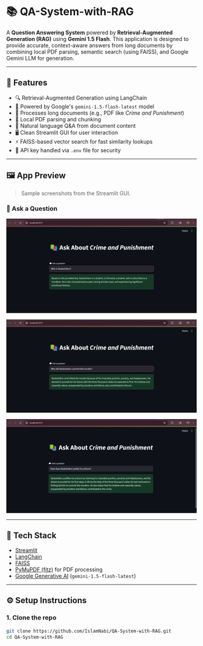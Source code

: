 # 📚 QA-System-with-RAG

A **Question Answering System** powered by **Retrieval-Augmented Generation (RAG)** using **Gemini 1.5 Flash**. This application is designed to provide accurate, context-aware answers from long documents by combining local PDF parsing, semantic search (using FAISS), and Google Gemini LLM for generation.

---

## 🚀 Features

- 🔍 Retrieval-Augmented Generation using LangChain
- 🧠 Powered by Google's `gemini-1.5-flash-latest` model
- 📄 Processes long documents (e.g., PDF like *Crime and Punishment*)
- 🧾 Local PDF parsing and chunking
- 💬 Natural language Q&A from document content
- 🖥️ Clean Streamlit GUI for user interaction
- ⚡ FAISS-based vector search for fast similarity lookups
- 🔐 API key handled via `.env` file for security

---

## 🖼️ App Preview

> Sample screenshots from the Streamlit GUI.

### 🔹 Ask a Question
![Q&A](systemImages/QA-RAG-SS.png)

![Q&A](systemImages/QA-RAG-SS2.png)

![Q&A](systemImages/QA-RAG-SS3.png)

---

## 🧰 Tech Stack

- [Streamlit](w)
- [LangChain](w)
- [FAISS](w)
- [PyMuPDF (fitz)](w) for PDF processing
- [Google Generative AI](w) (`gemini-1.5-flash-latest`)

---

## ⚙️ Setup Instructions

### 1. Clone the repo

```bash
git clone https://github.com/IslamNabi/QA-System-with-RAG.git
cd QA-System-with-RAG
